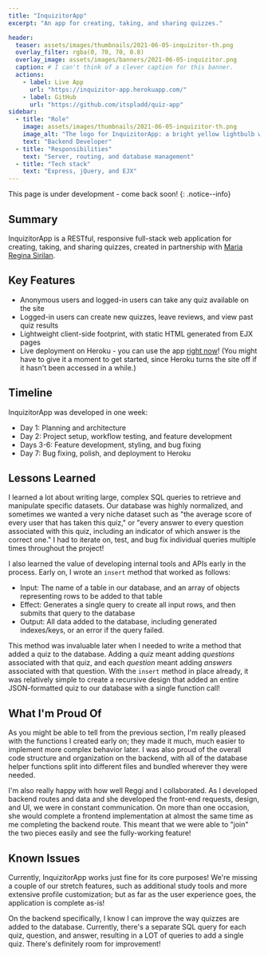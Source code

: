 ```yaml
---
title: "InquizitorApp"
excerpt: "An app for creating, taking, and sharing quizzes."

header:
  teaser: assets/images/thumbnails/2021-06-05-inquizitor-th.png
  overlay_filter: rgba(0, 70, 70, 0.8)
  overlay_image: assets/images/banners/2021-06-05-inquizitor.png
  caption: # I can't think of a clever caption for this banner.
  actions:
    - label: Live App
      url: "https://inquizitor-app.herokuapp.com/"
    - label: GitHub
      url: "https://github.com/itspladd/quiz-app"
sidebar:
  - title: "Role"
    image: assets/images/thumbnails/2021-06-05-inquizitor-th.png
    image_alt: "The logo for InquizitorApp: a bright yellow lightbulb with a checkmark inside."
    text: "Backend Developer"
  - title: "Responsibilities"
    text: "Server, routing, and database management"
  - title: "Tech stack"
    text: "Express, jQuery, and EJX"
---
```


This page is under development - come back soon!
{: .notice--info}

## Summary

InquizitorApp is a RESTful, responsive full-stack web application for creating, taking, and sharing quizzes, created in partnership with [Maria Regina Sirilan](https://github.com/ahhreggi).

## Key Features

<!-- What important technologies, features, etc were in this project? -->
- Anonymous users and logged-in users can take any quiz available on the site
- Logged-in users can create new quizzes, leave reviews, and view past quiz results
- Lightweight client-side footprint, with static HTML generated from EJX pages
- Live deployment on Heroku - you can use the app [right now](https://inquizitor-app.herokuapp.com)! (You might have to give it a moment to get started, since Heroku turns the site off if it hasn't been accessed in a while.)

## Timeline

<!-- How long did it take? -->
InquizitorApp was developed in one week:

- Day 1: Planning and architecture
- Day 2: Project setup, workflow testing, and feature development
- Days 3-6: Feature development, styling, and bug fixing
- Day 7: Bug fixing, polish, and deployment to Heroku

## Lessons Learned

<!-- What new skills did I learn? What roadblocks did I encounter? What challenges did I overcome? -->
I learned a lot about writing large, complex SQL queries to retrieve and manipulate specific datasets. Our database was highly normalized, and sometimes we wanted a very niche dataset such as "the average score of every user that has taken this quiz," or "every answer to every question associated with this quiz, including an indicator of which answer is the correct one." I had to iterate on, test, and bug fix individual queries multiple times throughout the project!

I also learned the value of developing internal tools and APIs early in the process. Early on, I wrote an `insert` method that worked as follows:

- Input: The name of a table in our database, and an array of objects representing rows to be added to that table
- Effect: Generates a single query to create all input rows, and then submits that query to the database
- Output: All data added to the database, including generated indexes/keys, or an error if the query failed.

This method was invaluable later when I needed to write a method that added a quiz to the database. Adding a *quiz* meant adding *questions* associated with that quiz, and each *question* meant adding *answers* associated with that question. With the `insert` method in place already, it was relatively simple to create a recursive design that added an entire JSON-formatted quiz to our database with a single function call!

## What I'm Proud Of

<!-- What am I particularly happy about from this project? -->
As you might be able to tell from the previous section, I'm really pleased with the functions I created early on; they made it much, much easier to implement more complex behavior later. I was also proud of the overall code structure and organization on the backend, with all of the database helper functions split into different files and bundled wherever they were needed.

I'm also really happy with how well Reggi and I collaborated. As I developed backend routes and data and she developed the front-end requests, design, and UI, we were in constant communication. On more than one occasion, she would complete a frontend implementation at almost the same time as me completing the backend route. This meant that we were able to "join" the two pieces easily and see the fully-working feature!

## Known Issues

<!-- Optional: what needs to be addressed? -->
Currently, InquizitorApp works just fine for its core purposes! We're missing a couple of our stretch features, such as additional study tools and more extensive profile customization; but as far as the user experience goes, the application is complete as-is!

On the backend specifically, I know I can improve the way quizzes are added to the database. Currently, there's a separate SQL query for each quiz, question, and answer, resulting in a LOT of queries to add a single quiz. There's definitely room for improvement!